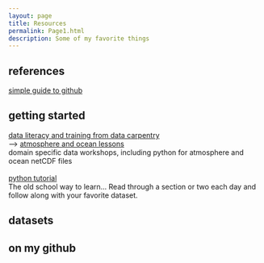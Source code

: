 ```yaml
---
layout: page
title: Resources
permalink: Page1.html
description: Some of my favorite things
---
```


## references
<a href="https://rogerdudler.github.io/git-guide/" target="_blank">simple guide to github</a>

## getting started
<a href="https://datacarpentry.org/" target="_blank">data literacy and training from data carpentry</a><br>
--> <a href="https://carpentrieslab.github.io/python-aos-lesson/" target="_blank">atmosphere and ocean lessons</a>
<br> domain specific data workshops, including python for atmosphere and ocean netCDF files
<br> 
<br><a href="https://docs.python.org/3/tutorial/" target="_blank">python tutorial</a>
<br>The old school way to learn... Read through a section or two each day and follow along with your favorite dataset. 


## datasets 


## on my github 
